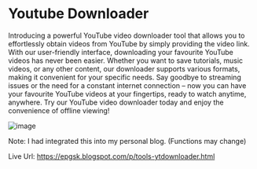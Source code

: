 # Youtube Downloader

Introducing a powerful YouTube video downloader tool that allows you to effortlessly obtain videos from YouTube by simply providing the video link. With our user-friendly interface, downloading your favourite YouTube videos has never been easier. Whether you want to save tutorials, music videos, or any other content, our downloader supports various formats, making it convenient for your specific needs. Say goodbye to streaming issues or the need for a constant internet connection – now you can have your favourite YouTube videos at your fingertips, ready to watch anytime, anywhere. Try our YouTube video downloader today and enjoy the convenience of offline viewing!

![image](https://github.com/JaiRajGunnu/Youtubedownload/assets/78605621/2ad678fa-80aa-41e7-8347-e72e56728692)

Note: I had integrated this into my personal blog. (Functions may change)

Live Url: https://epgsk.blogspot.com/p/tools-ytdownloader.html


